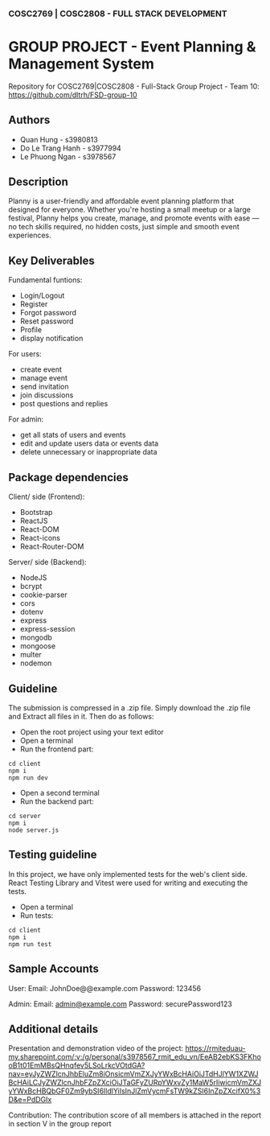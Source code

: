 
### COSC2769 | COSC2808 - FULL STACK DEVELOPMENT
# GROUP PROJECT -  Event Planning & Management System 
Repository for COSC2769|COSC2808 - Full-Stack Group Project - Team 10: https://github.com/dltrh/FSD-group-10

## Authors
- Quan Hung - s3980813
- Do Le Trang Hanh - s3977994
- Le Phuong Ngan - s3978567

## Description
Planny is a user-friendly and affordable event planning platform that designed for everyone. Whether you're hosting a small meetup or a large festival, Planny helps you create, manage, and promote events with ease — no tech skills required, no hidden costs, just simple and smooth event experiences.

## Key Deliverables
Fundamental funtions:
 - Login/Logout
 - Register
 - Forgot password
 - Reset password
 - Profile
 - display notification

For users:
  - create event
  - manage event
  - send invitation
  - join discussions
  - post questions and replies

For admin:
  - get all stats of users and events
  - edit and update users data or events data
  - delete unnecessary or inappropriate data

## Package dependencies
Client/ side (Frontend):
- Bootstrap
- ReactJS
- React-DOM
- React-icons
- React-Router-DOM

Server/ side (Backend):
- NodeJS
- bcrypt
- cookie-parser
- cors
- dotenv
- express
- express-session
- mongodb
- mongoose
- multer
- nodemon

## Guideline
The submission is compressed in a .zip file. Simply download the .zip file and Extract all files in it. Then do as follows: 

- Open the root project using your text editor
- Open a terminal
- Run the frontend part: 
```
cd client
npm i
npm run dev
```
- Open a second terminal
- Run the backend part: 
```
cd server
npm i
node server.js
```

## Testing guideline
In this project, we have only implemented tests for the web's client side. React Testing Library and Vitest were used for writing and executing the tests.
- Open a terminal
- Run tests:
```
cd client
npm i
npm run test
```

## Sample Accounts
User:
  Email: JohnDoe@@example.com
  Password: 123456

Admin:
  Email: admin@example.com
  Password: securePassword123

## Additional details
Presentation and demonstration video of the project: https://rmiteduau-my.sharepoint.com/:v:/g/personal/s3978567_rmit_edu_vn/EeAB2ebKS3FKhooB1t01EmMBsQHnqfev5LSoLrkcVOtdGA?nav=eyJyZWZlcnJhbEluZm8iOnsicmVmZXJyYWxBcHAiOiJTdHJlYW1XZWJBcHAiLCJyZWZlcnJhbFZpZXciOiJTaGFyZURpYWxvZy1MaW5rIiwicmVmZXJyYWxBcHBQbGF0Zm9ybSI6IldlYiIsInJlZmVycmFsTW9kZSI6InZpZXcifX0%3D&e=PdDGIx

Contribution: The contribution score of all members is attached in the report in section V in the group report
